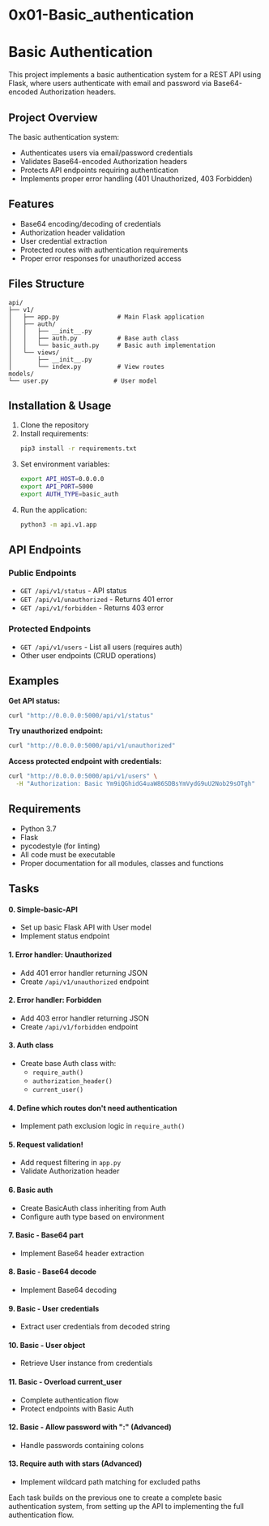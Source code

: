 # 0x01-Basic_authentication

# Basic Authentication

This project implements a basic authentication system for a REST API using Flask, where users authenticate with email and password via Base64-encoded Authorization headers.

## Project Overview

The basic authentication system:
- Authenticates users via email/password credentials
- Validates Base64-encoded Authorization headers
- Protects API endpoints requiring authentication
- Implements proper error handling (401 Unauthorized, 403 Forbidden)

## Features

- Base64 encoding/decoding of credentials
- Authorization header validation
- User credential extraction
- Protected routes with authentication requirements
- Proper error responses for unauthorized access

## Files Structure

```
api/
├── v1/
│   ├── app.py                # Main Flask application
│   ├── auth/
│   │   ├── __init__.py
│   │   ├── auth.py           # Base auth class
│   │   └── basic_auth.py     # Basic auth implementation
│   └── views/
│       ├── __init__.py
│       └── index.py          # View routes
models/
└── user.py                  # User model
```

## Installation & Usage

1. Clone the repository
2. Install requirements:
   ```bash
   pip3 install -r requirements.txt
   ```
3. Set environment variables:
   ```bash
   export API_HOST=0.0.0.0
   export API_PORT=5000
   export AUTH_TYPE=basic_auth
   ```
4. Run the application:
   ```bash
   python3 -m api.v1.app
   ```

## API Endpoints

### Public Endpoints
- `GET /api/v1/status` - API status
- `GET /api/v1/unauthorized` - Returns 401 error
- `GET /api/v1/forbidden` - Returns 403 error

### Protected Endpoints
- `GET /api/v1/users` - List all users (requires auth)
- Other user endpoints (CRUD operations)

## Examples

**Get API status:**
```bash
curl "http://0.0.0.0:5000/api/v1/status"
```

**Try unauthorized endpoint:**
```bash
curl "http://0.0.0.0:5000/api/v1/unauthorized"
```

**Access protected endpoint with credentials:**
```bash
curl "http://0.0.0.0:5000/api/v1/users" \
  -H "Authorization: Basic Ym9iQGhidG4uaW86SDBsYmVydG9uU2Nob29sOTgh"
```

## Requirements

- Python 3.7
- Flask
- pycodestyle (for linting)
- All code must be executable
- Proper documentation for all modules, classes and functions

## Tasks

#### 0. Simple-basic-API
- Set up basic Flask API with User model
- Implement status endpoint

#### 1. Error handler: Unauthorized
- Add 401 error handler returning JSON
- Create `/api/v1/unauthorized` endpoint

#### 2. Error handler: Forbidden
- Add 403 error handler returning JSON
- Create `/api/v1/forbidden` endpoint

#### 3. Auth class
- Create base Auth class with:
  - `require_auth()`
  - `authorization_header()`
  - `current_user()`

#### 4. Define which routes don't need authentication
- Implement path exclusion logic in `require_auth()`

#### 5. Request validation!
- Add request filtering in `app.py`
- Validate Authorization header

#### 6. Basic auth
- Create BasicAuth class inheriting from Auth
- Configure auth type based on environment

#### 7. Basic - Base64 part
- Implement Base64 header extraction

#### 8. Basic - Base64 decode
- Implement Base64 decoding

#### 9. Basic - User credentials
- Extract user credentials from decoded string

#### 10. Basic - User object
- Retrieve User instance from credentials

#### 11. Basic - Overload current_user
- Complete authentication flow
- Protect endpoints with Basic Auth

#### 12. Basic - Allow password with ":" (Advanced)
- Handle passwords containing colons

#### 13. Require auth with stars (Advanced)
- Implement wildcard path matching for excluded paths

Each task builds on the previous one to create a complete basic authentication system, from setting up the API to implementing the full authentication flow.
